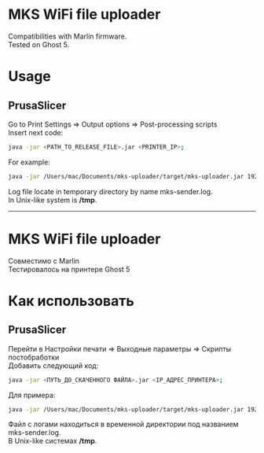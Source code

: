 # MKS WiFi file uploader

Compatibilities with Marlin firmware.  
Tested on Ghost 5.

# Usage

## PrusaSlicer

Go to Print Settings => Output options => Post-processing scripts  
Insert next code:
```sh
java -jar <PATH_TO_RELEASE_FILE>.jar <PRINTER_IP>;
```

For example:
```sh
java -jar /Users/mac/Documents/mks-uploader/target/mks-uploader.jar 192.168.88.196;
```

Log file locate in temporary directory by name mks-sender.log.  
In Unix-like system is **/tmp**.

---

# MKS WiFi file uploader

Совместимо с Marlin  
Тестировалось на принтере Ghost 5

# Как использовать

## PrusaSlicer

Перейти в Настройки печати => Выходные параметры => Скрипты постобработки  
Добавить следующий код:
```sh
java -jar <ПУТЬ_ДО_СКАЧЕННОГО ФАЙЛА>.jar <IP_АДРЕС_ПРИНТЕРА>;
```

Для примера:
```sh
java -jar /Users/mac/Documents/mks-uploader/target/mks-uploader.jar 192.168.88.196;
```

Файл с логами находиться в временной директории под названием mks-sender.log.  
В Unix-like системах **/tmp**.